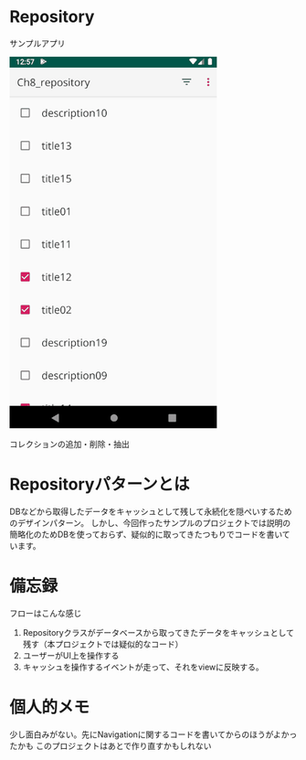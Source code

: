 # Repository

サンプルアプリ

![play.gif](./play.gif?raw=true)

コレクションの追加・削除・抽出

# Repositoryパターンとは

DBなどから取得したデータをキャッシュとして残して永続化を隠ぺいするためのデザインパターン。
しかし、今回作ったサンプルのプロジェクトでは説明の簡略化のためDBを使っておらず、疑似的に取ってきたつもりでコードを書いています。

# 備忘録

フローはこんな感じ

1. Repositoryクラスがデータベースから取ってきたデータをキャッシュとして残す（本プロジェクトでは疑似的なコード）
2. ユーザーがUI上を操作する
3. キャッシュを操作するイベントが走って、それをviewに反映する。

# 個人的メモ

少し面白みがない。先にNavigationに関するコードを書いてからのほうがよかったかも
このプロジェクトはあとで作り直すかもしれない